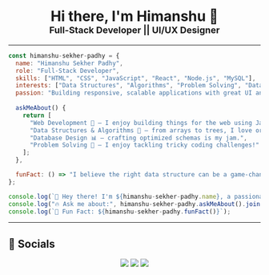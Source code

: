 <!-- Profile Header -->
<h1 align="center">Hi there, I'm Himanshu 👋 <br> <span style="font-size: 18px;">Full-Stack Developer  ||  UI/UX Designer</span></h1>

---

```js
const himanshu-sekher-padhy = {
  name: "Himanshu Sekher Padhy",
  role: "Full-Stack Developer",
  skills: ["HTML", "CSS", "JavaScript", "React", "Node.js", "MySQL"],
  interests: ["Data Structures", "Algorithms", "Problem Solving", "Database Design"],
  passion: "Building responsive, scalable applications with great UI and ensuring performance optimization and codebase maintainability.",
  
  askMeAbout() {
    return [
      "Web Development 🔧 – I enjoy building things for the web using JavaScript and React.",
      "Data Structures & Algorithms 📐 – from arrays to trees, I love organizing data efficiently.",
      "Database Design 📊 – crafting optimized schemas is my jam.",
      "Problem Solving 🧩 – I enjoy tackling tricky coding challenges!"
    ];
  },

  funFact: () => "I believe the right data structure can be a game-changer in any project!",
};

console.log(`👋 Hey there! I'm ${himanshu-sekher-padhy.name}, a passionate ${himanshu-sekher-padhy.role}.`);
console.log("🔥 Ask me about:", himanshu-sekher-padhy.askMeAbout().join("\n"));
console.log(`🎉 Fun Fact: ${himanshu-sekher-padhy.funFact()}`);
```

---

## 🔗 Socials

<p align="center">
  <a href="mailto:himanshusekhar1602@gmail.com@gmail.com"><img src="https://img.shields.io/badge/-Email-red?style=flat-square&logo=gmail&logoColor=white" /></a>
  <a href="https://www.instagram.com/himanshu___1602/"><img src="https://img.shields.io/badge/-Instagram-E4405F?style=flat-square&logo=instagram&logoColor=white" /></a>
  <a href="https://www.linkedin.com/in/himanshu-sekher-padhy"><img src="https://img.shields.io/badge/-LinkedIn-blue?style=flat-square&logo=linkedin" /></a>
</p>
